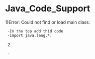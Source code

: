 # Java_Code_Support

1)Error: Could not find or load main class:

     -In the top add thid code
     -import java.lang.*;
            
              
2)

     -
